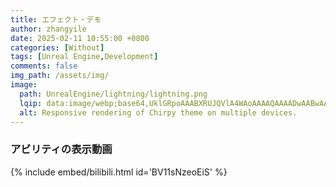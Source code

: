 ```yaml
---
title: エフェクト・デモ
author: zhangyile
date: 2025-02-11 10:55:00 +0800
categories: [Without]
tags: [Unreal Engine,Development]
comments: false
img_path: /assets/img/
image:
  path: UnrealEngine/lightning/lightning.png
  lqip: data:image/webp;base64,UklGRpoAAABXRUJQVlA4WAoAAAAQAAAADwAABwAAQUxQSDIAAAARL0AmbZurmr57yyIiqE8oiG0bejIYEQTgqiDA9vqnsUSI6H+oAERp2HZ65qP/VIAWAFZQOCBCAAAA8AEAnQEqEAAIAAVAfCWkAALp8sF8rgRgAP7o9FDvMCkMde9PK7euH5M1m6VWoDXf2FkP3BqV0ZYbO6NA/VFIAAAA
  alt: Responsive rendering of Chirpy theme on multiple devices.
---
```



### アビリティの表示動画
{% include embed/bilibili.html id='BV11sNzeoEiS' %}